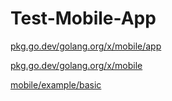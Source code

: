 # Test-Mobile-App


[pkg.go.dev/golang.org/x/mobile/app](https://pkg.go.dev/golang.org/x/mobile/app)

[pkg.go.dev/golang.org/x/mobile](https://pkg.go.dev/golang.org/x/mobile)

[mobile/example/basic](https://pkg.go.dev/golang.org/x/mobile/example/basic)
